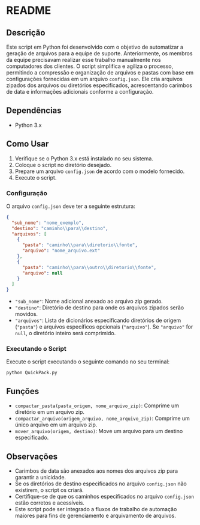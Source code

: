# README

## Descrição
Este script em Python foi desenvolvido com o objetivo de automatizar a geração de arquivos para a equipe de suporte. Anteriormente, os membros da equipe precisavam realizar esse trabalho manualmente nos computadores dos clientes. O script simplifica e agiliza o processo, permitindo a compressão e organização de arquivos e pastas com base em configurações fornecidas em um arquivo `config.json`. Ele cria arquivos zipados dos arquivos ou diretórios especificados, acrescentando carimbos de data e informações adicionais conforme a configuração.

## Dependências
- Python 3.x

## Como Usar
1. Verifique se o Python 3.x está instalado no seu sistema.
2. Coloque o script no diretório desejado.
3. Prepare um arquivo `config.json` de acordo com o modelo fornecido.
4. Execute o script.

### Configuração
O arquivo `config.json` deve ter a seguinte estrutura:

```json
{
  "sub_nome": "nome_exemplo",
  "destino": "caminho\\para\\destino",
  "arquivos": [
    {
      "pasta": "caminho\\para\\diretorio\\fonte",
      "arquivo": "nome_arquivo.ext" 
    },
    {
      "pasta": "caminho\\para\\outro\\diretorio\\fonte",
      "arquivo": null
    }
  ]
}
```

- `"sub_nome"`: Nome adicional anexado ao arquivo zip gerado.
- `"destino"`: Diretório de destino para onde os arquivos zipados serão movidos.
- `"arquivos"`: Lista de dicionários especificando diretórios de origem (`"pasta"`) e arquivos específicos opcionais (`"arquivo"`). Se `"arquivo"` for `null`, o diretório inteiro será comprimido.

### Executando o Script
Execute o script executando o seguinte comando no seu terminal:
```
python QuickPack.py
```

## Funções
- `compactar_pasta(pasta_origem, nome_arquivo_zip)`: Comprime um diretório em um arquivo zip.
- `compactar_arquivo(origem_arquivo, nome_arquivo_zip)`: Comprime um único arquivo em um arquivo zip.
- `mover_arquivo(origem, destino)`: Move um arquivo para um destino especificado.

## Observações
- Carimbos de data são anexados aos nomes dos arquivos zip para garantir a unicidade.
- Se os diretórios de destino especificados no arquivo `config.json` não existirem, o script os criará.
- Certifique-se de que os caminhos especificados no arquivo `config.json` estão corretos e acessíveis.
- Este script pode ser integrado a fluxos de trabalho de automação maiores para fins de gerenciamento e arquivamento de arquivos.